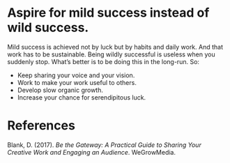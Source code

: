 # Aspire for mild success instead of wild success.

Mild success is achieved not by luck but by habits and daily work. And that work has to be sustainable. Being wildly successful is useless when you suddenly stop. What’s better is to be doing this in the long-run. So:

- Keep sharing your voice and your vision.
- Work to make your work useful to others.
- Develop slow organic growth.
- Increase your chance for serendipitous luck.

# References

Blank, D. (2017). *Be the Gateway: A Practical Guide to Sharing Your Creative Work and Engaging an Audience*. WeGrowMedia.

